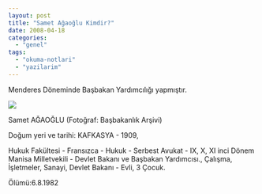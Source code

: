 ```yaml
---
layout: post
title: "Samet Ağaoğlu Kimdir?"
date: 2008-04-18
categories: 
  - "genel"
tags: 
  - "okuma-notlari"
  - "yazilarim"
---
```


Menderes Döneminde Başbakan Yardımcılığı yapmıştır.  
  
![](/images/basbakanlik.125186.jpg)  
  
Samet AĞAOĞLU (Fotoğraf: Başbakanlık Arşivi)  
  
Doğum yeri ve tarihi: KAFKASYA - 1909,  
  
Hukuk Fakültesi - Fransızca - Hukuk - Serbest Avukat - IX, X, XI inci Dönem Manisa Milletvekili - Devlet Bakanı ve Başbakan Yardımcısı., Çalışma, İşletmeler, Sanayi, Devlet Bakanı - Evli, 3 Çocuk.  
  
Ölümü:6.8.1982
